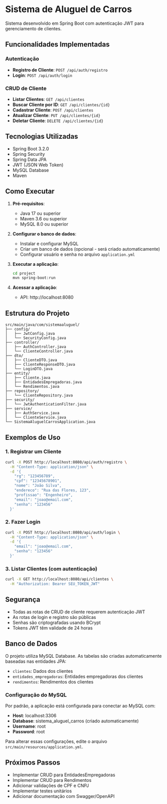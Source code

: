 # Sistema de Aluguel de Carros

Sistema desenvolvido em Spring Boot com autenticação JWT para gerenciamento de clientes.

## Funcionalidades Implementadas

### Autenticação
- **Registro de Cliente**: `POST /api/auth/registro`
- **Login**: `POST /api/auth/login`

### CRUD de Cliente
- **Listar Clientes**: `GET /api/clientes`
- **Buscar Cliente por ID**: `GET /api/clientes/{id}`
- **Cadastrar Cliente**: `POST /api/clientes`
- **Atualizar Cliente**: `PUT /api/clientes/{id}`
- **Deletar Cliente**: `DELETE /api/clientes/{id}`

## Tecnologias Utilizadas

- Spring Boot 3.2.0
- Spring Security
- Spring Data JPA
- JWT (JSON Web Token)
- MySQL Database
- Maven

## Como Executar

1. **Pré-requisitos**:
   - Java 17 ou superior
   - Maven 3.6 ou superior
   - MySQL 8.0 ou superior

2. **Configurar o banco de dados**:
   - Instalar e configurar MySQL
   - Criar um banco de dados (opcional - será criado automaticamente)
   - Configurar usuário e senha no arquivo `application.yml`

3. **Executar a aplicação**:
   ```bash
   cd project
   mvn spring-boot:run
   ```

4. **Acessar a aplicação**:
   - API: http://localhost:8080

## Estrutura do Projeto

```
src/main/java/com/sistemaaluguel/
├── config/
│   ├── JwtConfig.java
│   └── SecurityConfig.java
├── controller/
│   ├── AuthController.java
│   └── ClienteController.java
├── dto/
│   ├── ClienteDTO.java
│   ├── ClienteResponseDTO.java
│   └── LoginDTO.java
├── entity/
│   ├── Cliente.java
│   ├── EntidadesEmpregadoras.java
│   └── Rendimentos.java
├── repository/
│   └── ClienteRepository.java
├── security/
│   └── JwtAuthenticationFilter.java
├── service/
│   ├── AuthService.java
│   └── ClienteService.java
└── SistemaAluguelCarrosApplication.java
```

## Exemplos de Uso

### 1. Registrar um Cliente
```bash
curl -X POST http://localhost:8080/api/auth/registro \
  -H "Content-Type: application/json" \
  -d '{
    "rg": "123456789",
    "cpf": "12345678901",
    "nome": "João Silva",
    "endereco": "Rua das Flores, 123",
    "profissao": "Engenheiro",
    "email": "joao@email.com",
    "senha": "123456"
  }'
```

### 2. Fazer Login
```bash
curl -X POST http://localhost:8080/api/auth/login \
  -H "Content-Type: application/json" \
  -d '{
    "email": "joao@email.com",
    "senha": "123456"
  }'
```

### 3. Listar Clientes (com autenticação)
```bash
curl -X GET http://localhost:8080/api/clientes \
  -H "Authorization: Bearer SEU_TOKEN_JWT"
```

## Segurança

- Todas as rotas de CRUD de cliente requerem autenticação JWT
- As rotas de login e registro são públicas
- Senhas são criptografadas usando BCrypt
- Tokens JWT têm validade de 24 horas

## Banco de Dados

O projeto utiliza MySQL Database. As tabelas são criadas automaticamente baseadas nas entidades JPA:

- `clientes`: Dados dos clientes
- `entidades_empregadoras`: Entidades empregadoras dos clientes
- `rendimentos`: Rendimentos dos clientes

### Configuração do MySQL

Por padrão, a aplicação está configurada para conectar ao MySQL com:
- **Host**: localhost:3306
- **Database**: sistema_aluguel_carros (criado automaticamente)
- **Username**: root
- **Password**: root

Para alterar essas configurações, edite o arquivo `src/main/resources/application.yml`.

## Próximos Passos

- Implementar CRUD para EntidadesEmpregadoras
- Implementar CRUD para Rendimentos
- Adicionar validações de CPF e CNPJ
- Implementar testes unitários
- Adicionar documentação com Swagger/OpenAPI
